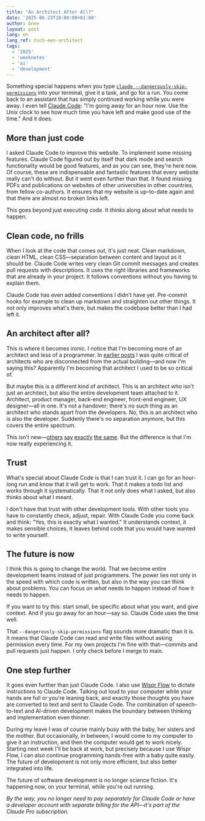 ```yaml
---
title: "An Architect After All?"
date: '2025-06-23T10:00:00+01:00'
author: Anne
layout: post
lang: en
lang_ref: toch-een-architect
tags:
  - '2025'
  - 'weeknotes'
  - 'ai'
  - 'development'
---
```


Something special happens when you type [`claude --dangerously-skip-permissions`](https://docs.anthropic.com/en/docs/claude-code) into your terminal, give it a task, and go for a run. You come back to an assistant that has simply continued working while you were away. I even tell [Claude Code](https://docs.anthropic.com/en/docs/claude-code): "I'm going away for an hour now. Use the Unix clock to see how much time you have left and make good use of the time." And it does.

## More than just code

I asked Claude Code to improve this website. To implement some missing features. Claude Code figured out by itself that dark mode and search functionality would be good features, and as you can see, they're here now. Of course, these are indispensable and fantastic features that every website really can't do without. But it went even further than that. It found missing PDFs and publications on websites of other universities in other countries, from fellow co-authors. It ensures that my website is up-to-date again and that there are almost no broken links left.

This goes beyond just executing code. It *thinks* along about what needs to happen.

## Clean code, no frills

When I look at the code that comes out, it's just neat. Clean markdown, clean HTML, clean CSS—separation between content and layout as it should be. Claude Code writes very clean Git commit messages and creates pull requests with descriptions. It uses the right libraries and frameworks that are already in your project. It follows conventions without you having to explain them.

Claude Code has even added conventions I didn't have yet. Pre-commit hooks for example to clean up markdown and straighten out other things. It not only improves what's there, but makes the codebase better than I had left it.

## An architect after all?

This is where it becomes ironic. I notice that I'm becoming more of an architect and less of a programmer. In [earlier posts](/2025/04/11/maken-over-schrijven.html) I was quite critical of architects who are disconnected from the actual building—and now I'm saying this? Apparently I'm becoming that architect I used to be so critical of.

But maybe this is a different kind of architect. This is an architect who isn't just an architect, but also the entire development team attached to it. Architect, product manager, back-end engineer, front-end engineer, UX designer—all in one. It's not a handover; there's no such thing as an architect who stands apart from the developers. No, this is an architect who is also the developer. Suddenly there's no separation anymore, but this covers the entire spectrum.

This isn't new—[others](https://simonwillison.net/2025/Mar/19/vibe-coding/) [say](https://www.youtube.com/watch?v=LCEmiRjPEtQ) [exactly](https://brainhub.eu/library/software-developer-age-of-ai) [the same](https://newsletter.pragmaticengineer.com/p/vibe-coding-as-a-software-engineer). But the difference is that I'm now really experiencing it.

## Trust

What's special about Claude Code is that I can trust it. I can go for an hour-long run and know that it will get to work. That it makes a todo list and works through it systematically. That it not only does what I asked, but also thinks about what I meant.

I don't have that trust with other development tools. With other tools you have to constantly check, adjust, repair. With Claude Code you come back and think: "Yes, this is exactly what I wanted." It understands context, it makes sensible choices, it leaves behind code that you would have wanted to write yourself.

## The future is now

I think this is going to change the world. That we become entire development teams instead of just programmers. The power lies not only in the speed with which code is written, but also in the way you can think about problems. You can focus on *what* needs to happen instead of *how* it needs to happen.

If you want to try this: start small, be specific about what you want, and give context. And if you go away for an hour—say so. Claude Code uses the time well.

That `--dangerously-skip-permissions` flag sounds more dramatic than it is. It means that Claude Code can read and write files without asking permission every time. For my own projects I'm fine with that—commits and pull requests just happen. I only check before I merge to main.

## One step further

It goes even further than just Claude Code. I also use [Wispr Flow](https://wispr.ai/) to dictate instructions to Claude Code. Talking out loud to your computer while your hands are full or you're leaning back, and exactly those thoughts you have are converted to text and sent to Claude Code. The combination of speech-to-text and AI-driven development makes the boundary between thinking and implementation even thinner.

During my leave I was of course mainly busy with the baby, her sisters and the mother. But occasionally, in between, I would come to my computer to give it an instruction, and then the computer would get to work nicely. Starting next week I'll be back at work, but precisely because I use Wispr Flow, I can also continue programming hands-free with a baby quite easily. The future of development is not only more efficient, but also better integrated into life.

The future of software development is no longer science fiction. It's happening now, on your terminal, while you're out running.

*By the way, you no longer need to pay separately for Claude Code or have a developer account with separate billing for the API—it's part of the Claude Pro subscription.*
